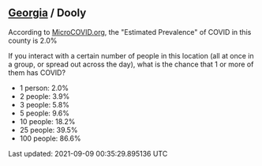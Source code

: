 
## [Georgia](/united-states/georgia) / Dooly

According to [MicroCOVID.org](http://microcovid.org),
the "Estimated Prevalence" of COVID in this county is 2.0%

If you interact with a certain number of people in this location
(all at once in a group, or spread out across the day), what is the chance that
1 or more of them has COVID?

- 1 person: 2.0%
- 2 people: 3.9%
- 3 people: 5.8%
- 5 people: 9.6%
- 10 people: 18.2%
- 25 people: 39.5%
- 100 people: 86.6%

Last updated: 2021-09-09 00:35:29.895136 UTC
